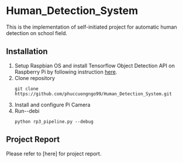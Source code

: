 # Human_Detection_System
This is the implementation of self-initiated project for automatic human detection on school field.

## Installation
1. Setup Raspbian OS and install Tensorflow Object Detection API on Raspberry Pi by following instruction [here](https://github.com/EdjeElectronics/TensorFlow-Object-Detection-on-the-Raspberry-Pi).
2. Clone repository
    ```
    git clone https://github.com/phuccuongngo99/Human_Detection_System.git
    ```
3. Install and configure Pi Camera
4. Run--debi
   ```
   python rp3_pipeline.py --debug
   ```
   
## Project Report
Please refer to [here] for project report.
